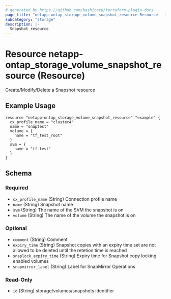 ```yaml
---
# generated by https://github.com/hashicorp/terraform-plugin-docs
page_title: "netapp-ontap_storage_volume_snapshot_resource Resource - terraform-provider-netapp-ontap"
subcategory: "storage"
description: |-
  Snapshot resource
---
```


# Resource netapp-ontap_storage_volume_snapshot_resource (Resource)

Create/Modify/Delete a Snapshot resource

## Example Usage

```
resource "netapp-ontap_storage_volume_snapshot_resource" "example" {
  cx_profile_name = "cluster4"
  name = "snaptest"
  volume = {
    name = "tf_test_root"
  }
  svm = {
    name = "tf-test"
  }
}
```


<!-- schema generated by tfplugindocs -->
## Schema

### Required

- `cx_profile_name` (String) Connection profile name
- `name` (String) Snapshot name
- `svm` (String) The name of the SVM the snapshot is on
- `volume` (String) The name of the volume the snapshot is on

### Optional

- `comment` (String) Comment
- `expiry_time` (String) Snapshot copies with an expiry time set are not allowed to be deleted until the retetion time is reached
- `snaplock_expiry_time` (String) Expiry time for Snapshot copy locking enabled volumes
- `snapmirror_label` (String) Label for SnapMirror Operations

### Read-Only

- `id` (String) storage/volumes/snapshots identifier


